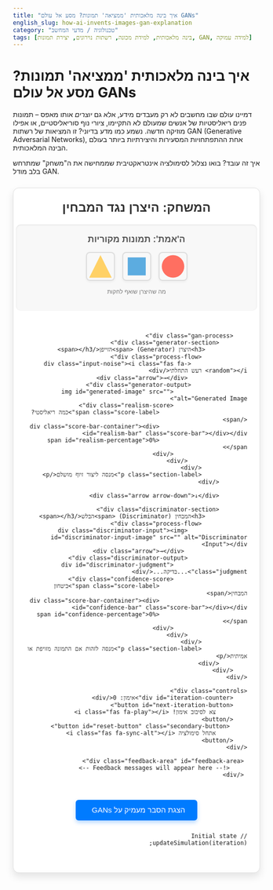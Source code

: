 ```yaml
---
title: "איך בינה מלאכותית 'ממציאה' תמונות? מסע אל עולם GANs"
english_slug: how-ai-invents-images-gan-explanation
category: "טכנולוגיה / מדעי המחשב"
tags: [בינה מלאכותית, למידת מכונה, רשתות נוירונים, יצירת תמונות, GAN, למידה עמוקה]
---
```

# איך בינה מלאכותית 'ממציאה' תמונות? מסע אל עולם GANs

דמיינו עולם שבו מחשבים לא רק מעבדים מידע, אלא גם *יוצרים* אותו מאפס – תמונות פנים ריאליסטיות של אנשים שמעולם לא התקיימו, ציורי נוף סוריאליסטיים, או אפילו מוזיקה חדשה. נשמע כמו מדע בדיוני? זו המציאות של רשתות GAN (Generative Adversarial Networks), אחת ההתפתחויות המסעירות והיצירתיות ביותר בעולם הבינה המלאכותית.

איך זה עובד? בואו נצלול לסימולציה אינטראקטיבית שממחישה את ה"משחק" שמתרחש בלב מודל GAN.

<div class="gan-simulator">
    <h2>המשחק: היצרן נגד המבחין</h2>
    <div class="simulator-area">
        <div class="real-images-section">
            <h3>ה'אמת': תמונות מקוריות</h3>
            <div class="real-images-grid">
                <img src="data:image/svg+xml,%3Csvg xmlns='http://www.w3.org/2000/svg' width='60' height='60' viewBox='0 0 60 60'%3E%3Ccircle cx='30' cy='30' r='25' fill='%23FF6F61'/%3E%3C/svg%3E" alt="Real Target 1">
                <img src="data:image/svg+xml,%3Csvg xmlns='http://www.w3.org/2000/svg' width='60' height='60' viewBox='0 0 60 60'%3E%3Crect x='10' y='10' width='40' height='40' fill='%235CACE0'/%3E%3C/svg%3E" alt="Real Target 2">
                <img src="data:image/svg+xml,%3Csvg xmlns='http://www.w3.org/2000/svg' width='60' height='60' viewBox='0 0 60 60'%3E%3Cpath d='M30 5 L55 55 L5 55 Z' fill='%23FFD166'/%3E%3C/svg%3E" alt="Real Target 3">
            </div>
            <p class="section-label">מה שהיצרן שואף לחקות</p>
        </div>

        <div class="gan-process">
            <div class="generator-section">
                <h3>היצרן (Generator) <span>הזייפן</span></h3>
                 <div class="process-flow">
                    <div class="input-noise"><i class="fas fa-random"></i> רעש התחלתי</div>
                     <div class="arrow">→</div>
                    <div class="generator-output">
                         <img id="generated-image" src="" alt="Generated Image">
                         <div class="realism-score">
                             <span class="score-label">כמה ריאליסטי?</span>
                             <div class="score-bar-container"><div id="realism-bar" class="score-bar"></div></div>
                             <span id="realism-percentage">0%</span>
                         </div>
                     </div>
                 </div>
                 <p class="section-label">מנסה ליצור זיוף מושלם</p>
            </div>

            <div class="arrow arrow-down">↓</div>

            <div class="discriminator-section">
                <h3>המבחין (Discriminator) <span>הבלש</span></h3>
                 <div class="process-flow">
                     <div class="discriminator-input"><img id="discriminator-input-image" src="" alt="Discriminator Input"></div>
                      <div class="arrow">→</div>
                     <div class="discriminator-output">
                         <div id="discriminator-judgment" class="judgment">...בדיקה...</div>
                         <div class="confidence-score">
                             <span class="score-label">ביטחון המבחין</span>
                             <div class="score-bar-container"><div id="confidence-bar" class="score-bar"></div></div>
                             <span id="confidence-percentage">0%</span>
                         </div>
                     </div>
                 </div>
                 <p class="section-label">מנסה לזהות אם התמונה מזויפת או אמיתית</p>
            </div>
        </div>
    </div>

    <div class="controls">
        <div id="iteration-counter">אימון: 0</div>
        <button id="next-iteration-button">
             צא לסיבוב אימון! <i class="fas fa-play"></i>
        </button>
         <button id="reset-button" class="secondary-button">
             אתחל סימולציה <i class="fas fa-sync-alt"></i>
        </button>
    </div>

     <div class="feedback-area" id="feedback-area">
         <!-- Feedback messages will appear here -->
     </div>
</div>

<button id="toggle-explanation" class="toggle-button">
     הצגת הסבר מעמיק על GANs <i class="fas fa-chevron-down"></i>
</button>

<div id="full-explanation" style="display: none;">
    <h2>הסבר מעמיק: רשתות יריבות יוצרות (GANs)</h2>

    <h3>מהי רשת GAN (Generative Adversarial Network)?</h3>
    <p>GANs, או רשתות יריבות יוצרות, הן סוג מהפכני של מודל בינה מלאכותית המסוגל **לייצר נתונים חדשים לגמרי** שנראים כאילו נלקחו מתוך מאגר אימון קיים. חשבו על זה: במקום רק לנתח תמונות, הן יכולות *להמציא* אותן! לאחר אימון על אלפי תמונות של פרחים, GAN יכול ליצור תמונות של פרחים חדשים, ייחודיים לחלוטין, אך ריאליסטיים. ליבת הרעיון היא **תחרות** בלתי פוסקת בין שני "שחקנים" עיקריים.</p>

    <h3>השחקנים הראשיים: היוצר (Generator) והמבחין (Discriminator)</h3>
    <p>מודל GAN מורכב משתי רשתות נוירונים עצמאיות שפועלות זו נגד זו, כמו במשחק חתול ועכבר:</p>
    <ul>
        <li><strong>הרשת היוצרת (Generator - G):</strong> זהו ה"אמן" או ה"זייפן". תפקידה הוא לקבל קלט אקראי (מכונה לרוב "רעש" או "וקטור לטנטי") **ולייצר ממנו נתון שנראה אמיתי**. בהתחלה, התוצר יהיה חסר צורה ומשמעות. מטרת היצרן: לשפר את היצירות שלו כך שהן יצליחו "לעבור" את המבחין.</li>
        <li><strong>הרשת המבחינה (Discriminator - D):</strong> זהו ה"בלש" או ה"מבקר". תפקידה הוא לקבל נתון כלשהו (או תמונה, בדוגמה שלנו) **ולהחליט אם הוא מקורי ("אמיתי") או נוצר על ידי היצרן ("מזויף")**. מטרת המבחין: להיות טוב יותר בזיהוי זיופים.</li>
    </ul>

    <h3>העיקרון של התחרות והלמידה המשותפת</h3>
    <p>הקסם של GAN טמון באופן האימון. שתי הרשתות מאומנות יחדיו, במין "משחק סכום אפס": כשהיצרן משתפר בזיוף, המבחין נהיה טוב יותר בזיהוי, מה שדוחף את היצרן לזייף טוב יותר, וחוזר חלילה. התהליך נמשך עד שהיצרן מסוגל לייצר נתונים כה ריאליסטיים, שהמבחין כבר לא מצליח להבדיל ביניהם לבין המקור, אלא אם מנחש.</p>

    <h3>איך נראה סיבוב אימון יחיד?</h3>
    <p>בכל איטרציה (סיבוב) של האימון, מתבצעים בדרך כלל שני שלבים:</p>
    <ol>
        <li><strong>אימון המבחין (D):</strong>
            <ul>
                <li>מציגים למבחין **דוגמאות אמיתיות** ממאגר האימון (ומסמנים אותן כ"אמיתיות").</li>
                <li>מציגים למבחין **דוגמאות מזויפות** שנוצרו כרגע על ידי היצרן (ומסמנים אותן כ"מזויפות").</li>
                <li>ה-Discriminator לומד לשפר את היכולת שלו לסווג נכון את הדוגמאות הללו (להגיד "אמיתי" לאמיתי ו"מזויף" למזויף).</li>
            </ul>
        </li>
        <li><strong>אימון היצרן (G):</strong>
            <ul>
                <li>היצרן יוצר דוגמאות מזויפות חדשות.</li>
                <li>מציגים את הדוגמאות המזויפות האלה למבחין, **אבל הפעם לא נותנים למבחין ללמוד או לשנות את עצמו**.</li>
                <li>היצרן מקבל "פידבק" מהמבחין: עד כמה ה"בלש" השתכנע שהזיוף אמיתי.</li>
                <li>ה-Generator לומד לשנות את עצמו כך שבפעם הבאה ה"בלש" **יטעה ויחשוב שהזיוף הוא אמיתי**. המטרה שלו היא "להכניע" את המבחין.</li>
            </ul>
        </li>
    </ol>
    <p>האימון ממשיך, כשהיצרן משתפר בזיוף והמבחין משתפר בזיהוי, עד שהיצרן מגיע לרמה שבה הוא יכול ליצור נתונים שמבלבלים את המבחין באופן עקבי.</p>

    <h3>איפה פוגשים GANs ביומיום?</h3>
    <p>GANs הן הבסיס ליצירות דיגיטליות מדהימות:</p>
    <ul>
        <li>**יצירת תמונות פנים ריאליסטיות:** האתר ThisPersonDoesNotExist.com שמראה פנים של אנשים שאינם קיימים.</li>
        <li>**שינוי סגנון תמונות:** להפוך תמונה לתמונה שנראית כאילו צייר אותה צייר מפורסם.</li>
        <li>**שיפור רזולוציה:** להפוך תמונה מטושטשת וקטנה לחדה וגדולה.</li>
        <li>**השלמת תמונות:** למלא חלקים חסרים בתמונה באופן שנראה טבעי.</li>
        <li>**יצירת תוכן:** מעבר לתמונות, GANs יכולות ליצור וידאו, אודיו ונתונים מורכבים נוספים.</li>
    </ul>

    <h3>אתגרים בדרך לזיוף המושלם</h3>
    <p>למרות הכוח הרב, אימון GANs אינו פשוט:</p>
    <ul>
        <li>**יציבות אימון:** קשה לגרום לשני המודלים להתאמן יחד בצורה יציבה מבלי שאחד ישתלט על השני מוקדם מדי.</li>
        <li>**כישלון מצבים (Mode Collapse):** לעיתים, היצרן מוצא דרך "קלה" לרמות את המבחין ומתמקד רק ביצירת סוג מצומצם מאוד של נתונים, במקום את כל המגוון האפשרי.</li>
        <li>**הערכה:** קשה למדוד באופן אובייקטיבי כמה הנתונים שנוצרו "טובים" או "ריאליסטיים" באמת.</li>
    </ul>
</div>

<script>
    const generatedImage = document.getElementById('generated-image');
    const discriminatorInputImage = document.getElementById('discriminator-input-image'); // New element for visual flow
    const discriminatorJudgment = document.getElementById('discriminator-judgment');
    const realismBar = document.getElementById('realism-bar');
    const realismPercentage = document.getElementById('realism-percentage');
    const confidenceBar = document.getElementById('confidence-bar');
    const confidencePercentage = document.getElementById('confidence-percentage');
    const nextButton = document.getElementById('next-iteration-button');
    const resetButton = document.getElementById('reset-button');
    const iterationCounter = document.getElementById('iteration-counter');
    const toggleExplanationButton = document.getElementById('toggle-explanation');
    const fullExplanation = document.getElementById('full-explanation');
    const feedbackArea = document.getElementById('feedback-area');

    let iteration = 0;
    const maxIterations = 15; // Cap iterations for simulation clarity

    // Simulate improvement stages of the generated image (more complex SVGs)
    const generatedImages = [
        "data:image/svg+xml,%3Csvg xmlns='http://www.w3.org/2000/svg' width='100' height='100' viewBox='0 0 100 100'%3E%3Crect width='100' height='100' fill='%23f0f0f0'/%3E%3Ccircle cx='20' cy='20' r='5' fill='%23ccc'/%3E%3Ccircle cx='80' cy='80' r='5' fill='%23ccc'/%3E%3Ccircle cx='20' cy='80' r='5' fill='%23ccc'/%3E%3Ccircle cx='80' cy='20' r='5' fill='%23ccc'/%3E%3Ctext x='50' y='50' font-family='Arial' font-size='14' fill='%23757575' text-anchor='middle' alignment-baseline='middle'%3Eרעש%3C/text%3E%3C/svg%3E", // Iteration 0: Noise
        "data:image/svg+xml,%3Csvg xmlns='http://www.w3.org/2000/svg' width='100' height='100' viewBox='0 0 100 100'%3E%3Crect width='100' height='100' fill='%23e0e0e0'/%3E%3Ccircle cx='30' cy='30' r='10' fill='%23bdbdbd'/%3E%3Crect x='55' y='55' width='20' height='20' fill='%23bdbdbd'/%3E%3Ctext x='50' y='50' font-family='Arial' font-size='14' fill='%23616161' text-anchor='middle' alignment-baseline='middle'%3Eצורה מטושטשת%3C/text%3E%3C/svg%3E", // Iteration 1: Blurry shape attempt
        "data:image/svg+xml,%3Csvg xmlns='http://www.w3.org/2000/svg' width='100' height='100' viewBox='0 0 100 100'%3E%3Crect width='100' height='100' fill='%23d0d0d0'/%3E%3Ccircle cx='35' cy='35' r='15' fill='%239e9e9e'/%3E%3Crect x='50' y='50' width='30' height='30' fill='%239e9e9e'/%3E%3Cpath d='M20 80 L50 20 L80 80 Z' fill='%239e9e9e' opacity='0.5'/%3E%3Ctext x='50' y='50' font-family='Arial' font-size='14' fill='%23424242' text-anchor='middle' alignment-baseline='middle'%3Eקצת יותר ברור%3C/text%3E%3C/svg%3E", // Iteration 2: Basic shapes emerging
        "data:image/svg+xml,%3Csvg xmlns='http://www.w3.org/2000/svg' width='100' height='100' viewBox='0 0 100 100'%3E%3Crect width='100' height='100' fill='%23c0c0c0'/%3E%3Ccircle cx='30' cy='30' r='20' fill='%23ef9a9a'/%3E%3Crect x='45' y='45' width='40' height='40' fill='%2390caf9'/%3E%3Cpath d='M25 75 L50 25 L75 75 Z' fill='%23ffe082'/%3E%3Ctext x='50' y='50' font-family='Arial' font-size='14' fill='%23212121' text-anchor='middle' alignment-baseline='middle'%3Eניסיון לחקות%3C/text%3E%3C/svg%3E", // Iteration 3: Attempting specific colors/shapes
        "data:image/svg+xml,%3Csvg xmlns='http://www.w3.org/2000/svg' width='100' height='100' viewBox='0 0 100 100'%3E%3Crect width='100' height='100' fill='%23b0b0b0'/%3E%3Ccircle cx='30' cy='30' r='22' fill='%23ef5350'/%3E%3Crect x='40' y='40' width='50' height='50' fill='%2342a5f5'/%3E%3Cpath d='M20 80 L50 20 L80 80 Z' fill='%23ffca28'/%3E%3Ctext x='50' y='50' font-family='Arial' font-size='14' fill='%23000' text-anchor='middle' alignment-baseline='middle'%3Eמתחיל להצליח%3C/text%3E%3C/svg%3E", // Iteration 4: Closer match
         "data:image/svg+xml,%3Csvg xmlns='http://www.w3.org/2000/svg' width='100' height='100' viewBox='0 0 100 100'%3E%3Crect width='100' height='100' fill='%23a0a0a0'/%3E%3Ccircle cx='30' cy='30' r='25' fill='%23e53935'/%3E%3Crect x='35' y='35' width='55' height='55' fill='%232196f3'/%3E%3Cpath d='M15 85 L50 15 L85 85 Z' fill='%23ffb300'/%3E%3Ctext x='50' y='50' font-family='Arial' font-size='14' fill='%23000' text-anchor='middle' alignment-baseline='middle'%3Eכמעט שם...%3C/text%3E%3C%2Fsvg%3E", // Iteration 5
         "data:image/svg+xml,%3Csvg xmlns='http://www.w3.org/2000/svg' width='100' height='100' viewBox='0 0 100 100'%3E%3Crect width='100' height='100' fill='%23909090'/%3E%3Ccircle cx='30' cy='30' r='25' fill='%23ef5350'/%3E%3Crect x='40' y='40' width='50' height='50' fill='%2342a5f5'/%3E%3Cpath d='M20 80 L50 20 L80 80 Z' fill='%23ffca28'/%3E%3Ctext x='50' y='50' font-family='Arial' font-size='14' fill='%23000' text-anchor='middle' alignment-baseline='middle'%3Eנראה די אמיתי%3C/text%3E%3C/svg%3E", // Iteration 6
         "data:image/svg+xml,%3Csvg xmlns='http://www.w3.org/2000/svg' width='100' height='100' viewBox='0 0 100 100'%3E%3Crect width='100' height='100' fill='%23808080'/%3E%3Ccircle cx='30' cy='30' r='25' fill='%23f44336'/%3E%3Crect x='40' y='40' width='50' height='50' fill='%232196F3'/%3E%3Cpath d='M20 80 L50 20 L80 80 Z' fill='%23FFC107'/%3E%3Ctext x='50' y='50' font-family='Arial' font-size='14' fill='%23000' text-anchor='middle' alignment-baseline='middle'%3Eקשה לבלש!%3C/text%3E%3C/svg%3E", // Iteration 7
        "data:image/svg+xml,%3Csvg xmlns='http://www.w3.org/2000/svg' width='100' height='100' viewBox='0 0 100 100'%3E%3Crect width='100' height='100' fill='%23707070'/%3E%3Ccircle cx='30' cy='30' r='25' fill='%23ef5350'/%3E%3Crect x='40' y='40' width='50' height='50' fill='%2342a5f5'/%3E%3Cpath d='M20 80 L50 20 L80 80 Z' fill='%23ffca28'/%3E%3Ctext x='50' y='50' font-family='Arial' font-size='14' fill='%23000' text-anchor='middle' alignment-baseline='middle'%3Eכמעט מושלם!%3C/text%3E%3C/svg%3E", // Iteration 8+
    ];


    // Simulate Discriminator's performance over iterations
    // [realism_score, discriminator_confidence, judgment_text_template, feedback_message_template, judgment_class]
    const simulationSteps = [
        [0, 95, "זיהה: מזויף!", "הבלש בטוח שזה זיוף. היצרן צריך להשתפר!", "judgment-fake"], // Iteration 0
        [10, 90, "זיהה: מזויף!", "הבלש מזהה בקלות. היצרן משנה אסטרטגיה.", "judgment-fake"],    // Iteration 1
        [30, 80, "זיהה: מזויף.", "הבלש עדיין מזהה, אבל בפחות ביטחון.", "judgment-fake"],          // Iteration 2
        [50, 65, "חושד שזה מזויף.", "הזיוף כבר לא גרוע. הבלש מתחיל להתלבט.", "judgment-suspect"],       // Iteration 3
        [65, 50, "לא בטוח...", "הבלש מתקשה להחליט. הזיוף מתקרב לאמת!", "judgment-unsure"],            // Iteration 4
        [80, 35, "יכול להיות אמיתי!", "הזיוף כמעט מושלם! הבלש טועה לראשונה (מבחינת היצרן זה ניצחון!)", "judgment-real-guess"], // Iteration 5 (Generator fools Discriminator)
        [90, 60, "קשה להבדיל...", "הבלש לומד מהטעויות שלו, ונהיה טוב יותר.", "judgment-suspect"],   // Iteration 6 (Discriminator catches up)
        [95, 75, "זיהה: מזויף!", "הבלש משפר את הזיהוי, היצרן חייב להיות יצירתי יותר.", "judgment-fake"], // Iteration 7
        [97, 55, "לא סגור על זה...", "היצרן שוב מבלבל את הבלש. התחרות נמשכת!", "judgment-unsure"], // Iteration 8+
    ];

    function updateSimulation(currentIteration) {
        const stepIndex = Math.min(currentIteration, simulationSteps.length - 1);
        const [realism, confidence, judgmentTextTemplate, feedbackTextTemplate, judgmentClass] = simulationSteps[stepIndex];

        // Animate Generator
        generatedImage.style.opacity = 0; // Start fade out
        setTimeout(() => {
            generatedImage.src = generatedImages[Math.min(currentIteration, generatedImages.length - 1)];
            generatedImage.style.opacity = 1; // Fade in new image
            // Animate image moving to discriminator input
            discriminatorInputImage.src = generatedImage.src;
            discriminatorInputImage.classList.add('fade-in');
             setTimeout(() => {
                 discriminatorInputImage.classList.remove('fade-in');
             }, 500);

             // Animate Discriminator judgment
             discriminatorJudgment.textContent = "...בדיקה...";
             discriminatorJudgment.className = 'judgment'; // Reset class
             confidenceBar.style.width = `0%`; // Reset bar
             confidencePercentage.textContent = `0%`;

            setTimeout(() => {
                 discriminatorJudgment.textContent = judgmentTextTemplate;
                 discriminatorJudgment.classList.add(judgmentClass); // Add specific class for styling
                 confidenceBar.style.width = `${confidence}%`;
                 confidencePercentage.textContent = `${confidence}%`;

                 // Update Realism (this improves based on Generator's success over iterations)
                 realismBar.style.width = `${realism}%`;
                 realismPercentage.textContent = `${realism}%`;

                 // Display feedback
                 displayFeedback(feedbackTextTemplate);

                 // Enable button after animation
                 nextButton.disabled = false;
                  nextButton.innerHTML = 'צא לסיבוב אימון! <i class="fas fa-play"></i>';

            }, 700); // Short delay for discriminator "thinking"
        }, 300); // Short delay for generator "generating" animation

        // Update Iteration Counter
        iterationCounter.textContent = `אימון: ${currentIteration}`;

        // Handle max iterations
        if (currentIteration >= maxIterations) {
             nextButton.textContent = "האימון הסתיים!";
             nextButton.disabled = true;
             displayFeedback("הגענו לסוף הסימולציה. היצרן השתפר משמעותית, והבלש מתקשה להבדיל!");
        }
    }

    function displayFeedback(message) {
        feedbackArea.textContent = message;
        feedbackArea.classList.add('show');
        setTimeout(() => {
            feedbackArea.classList.remove('show');
        }, 3000); // Message disappears after 3 seconds
    }

    function resetSimulation() {
         iteration = 0;
         updateSimulation(iteration);
         nextButton.disabled = false;
         nextButton.textContent = 'צא לסיבוב אימון! <i class="fas fa-play"></i>';
          feedbackArea.textContent = ""; // Clear feedback
    }


    nextButton.addEventListener('click', () => {
        if (iteration < maxIterations) {
             iteration++;
             nextButton.disabled = true; // Disable button during animation
             nextButton.innerHTML = '<i class="fas fa-spinner fa-spin"></i> אימון...'; // Loading spinner
             updateSimulation(iteration);
        }
    });

    resetButton.addEventListener('click', resetSimulation);

    toggleExplanationButton.addEventListener('click', () => {
        const isHidden = fullExplanation.style.display === 'none';
        fullExplanation.style.display = isHidden ? 'block' : 'none';
        toggleExplanationButton.innerHTML = isHidden ? 'הסתר הסבר מעמיק <i class="fas fa-chevron-up"></i>' : 'הצגת הסבר מעמיק על GANs <i class="fas fa-chevron-down"></i>';
         if (isHidden) {
             fullExplanation.scrollIntoView({ behavior: 'smooth', block: 'start' });
         }
    });

    // Add FontAwesome for icons (assuming it's loaded globally or via CDN elsewhere)
    // If not loaded, add a script tag to the HTML head or footer.
    // <script src="https://cdnjs.cloudflare.com/ajax/libs/font-awesome/5.15.3/js/all.min.js"></script>


    // Initial state
    updateSimulation(iteration);

</script>

<style>
     /* Add FontAwesome support */
    @import url('https://cdnjs.cloudflare.com/ajax/libs/font-awesome/5.15.3/css/all.min.css');


    .gan-simulator {
        font-family: 'Arial', sans-serif;
        direction: rtl;
        text-align: right;
        border: 1px solid #e0e0e0;
        padding: 25px;
        border-radius: 12px;
        margin: 25px 0;
        background-color: #ffffff;
        box-shadow: 0 8px 16px rgba(0,0,0,0.1);
    }

    .gan-simulator h2 {
        text-align: center;
        color: #333;
        margin-top: 0;
        font-size: 1.8em;
        margin-bottom: 20px;
    }

     .gan-simulator h3 {
        text-align: center;
        color: #555;
        font-size: 1.3em;
         margin-top: 0;
         margin-bottom: 10px;
     }

    .gan-simulator h3 span {
        font-size: 0.8em;
        color: #777;
        font-weight: normal;
        display: block;
        margin-top: 5px;
    }


    .simulator-area {
        display: flex;
        flex-direction: column;
        align-items: center;
        gap: 30px;
        margin-bottom: 30px;
    }

    .real-images-section, .generator-section, .discriminator-section {
        background-color: #f8f8f8;
        padding: 20px;
        border-radius: 10px;
        box-shadow: inset 0 1px 3px rgba(0,0,0,0.1);
        text-align: center;
        width: 100%;
        max-width: 500px; /* Adjust max width */
    }

    .section-label {
        font-size: 0.85em;
        color: #777;
        margin-top: 15px;
    }

    .real-images-grid {
        display: flex;
        justify-content: center;
        gap: 15px;
        margin-top: 15px;
    }

    .real-images-grid img {
        width: 55px; /* Slightly larger */
        height: 55px;
        border: 2px solid #ddd;
        border-radius: 8px; /* More rounded */
        box-shadow: 0 2px 5px rgba(0,0,0,0.05);
    }

    .gan-process {
        display: flex;
        flex-direction: column; /* Stack Generator and Discriminator vertically */
        align-items: center;
        gap: 20px;
        width: 100%;
    }

    .process-flow {
        display: flex;
        align-items: center;
        justify-content: center;
        gap: 15px;
        flex-wrap: wrap; /* Allow wrapping within flow if needed */
    }

    .input-noise i {
        color: #673AB7; /* Purple icon */
        font-size: 1.5em;
        margin-inline-end: 5px;
    }

    .generator-output img, .discriminator-input img {
        width: 120px; /* Larger image */
        height: 120px;
        border: 2px solid #bbb;
        margin: 0; /* Remove margin-bottom */
        border-radius: 8px;
         object-fit: cover; /* Ensure SVG scales correctly */
         transition: opacity 0.3s ease-in-out; /* Animation for new image */
    }

    .discriminator-input img {
        border-color: #2196F3; /* Blue border for discriminator input */
        box-shadow: 0 0 10px rgba(33, 150, 243, 0.3);
    }

    .arrow {
        font-size: 2em; /* Larger arrow */
        color: #777;
        font-weight: bold;
    }

    .arrow-down {
        transform: rotate(90deg); /* Point down */
    }

    .judgment {
        font-size: 1.2em;
        font-weight: bold;
        min-height: 1.5em; /* Ensure space */
        display: flex;
        align-items: center;
        justify-content: center;
        padding: 5px 10px;
        border-radius: 5px;
        margin-bottom: 10px;
        transition: background-color 0.5s ease, color 0.5s ease;
    }

    .judgment-fake {
        background-color: #ffcdd2; /* Light red */
        color: #c62828; /* Dark red */
    }

    .judgment-suspect {
        background-color: #ffecb3; /* Light yellow */
        color: #fbc02d; /* Dark yellow */
    }

     .judgment-unsure {
        background-color: #e0e0e0; /* Light gray */
        color: #616161; /* Gray */
    }

     .judgment-real-guess {
         background-color: #c8e6c9; /* Light green */
         color: #388e3c; /* Dark green */
         animation: pulse 1s infinite ease-in-out alternate; /* Highlight correct guess (for Generator) */
     }

     @keyframes pulse {
         from { transform: scale(1); }
         to { transform: scale(1.05); }
     }


    .realism-score, .confidence-score {
        margin-top: 10px;
        font-size: 0.9em;
        color: #555;
        display: flex;
        align-items: center;
        gap: 8px; /* Increased gap */
        width: 100%; /* Take full width */
    }

     .score-label {
         flex-shrink: 0; /* Don't shrink label */
     }

    .score-bar-container {
        flex-grow: 1;
        height: 12px; /* Taller bar */
        background-color: #eee;
        border-radius: 6px; /* More rounded */
        overflow: hidden;
        text-align: right; /* RTL direction */
        border: 1px solid #ccc;
    }

    .score-bar {
        height: 100%;
        background: linear-gradient(to left, #81C784, #4CAF50); /* Green gradient for realism */
        transition: width 0.8s ease-in-out; /* Slower, smoother transition */
        direction: ltr; /* Bar fills from left conceptually */
    }

    .confidence-score .score-bar {
         background: linear-gradient(to left, #64B5F6, #2196F3); /* Blue gradient for confidence */
    }

    .controls {
        text-align: center;
        margin-top: 30px;
        display: flex;
        flex-direction: column;
        align-items: center;
        gap: 15px;
    }

    #next-iteration-button, .secondary-button {
        padding: 12px 25px; /* More padding */
        font-size: 1.1em; /* Larger text */
        cursor: pointer;
        border: none;
        border-radius: 6px;
        transition: background-color 0.3s ease, transform 0.1s ease;
        display: flex;
        align-items: center;
        gap: 8px;
    }

    #next-iteration-button {
        background-color: #4CAF50;
        color: white;
        box-shadow: 0 4px 8px rgba(76, 175, 80, 0.3);
    }

    #next-iteration-button:hover:not(:disabled) {
        background-color: #45a049;
        transform: translateY(-2px);
         box-shadow: 0 6px 12px rgba(76, 175, 80, 0.4);
    }

     #next-iteration-button:active:not(:disabled) {
         transform: translateY(0);
          box-shadow: 0 4px 8px rgba(76, 175, 80, 0.3);
     }

    #next-iteration-button:disabled {
        background-color: #a5d6a7;
        cursor: not-allowed;
        box-shadow: none;
    }

     .secondary-button {
        background-color: #e0e0e0;
        color: #555;
        box-shadow: 0 2px 4px rgba(0,0,0,0.1);
     }

     .secondary-button:hover {
         background-color: #d5d5d5;
         transform: translateY(-1px);
          box-shadow: 0 3px 6px rgba(0,0,0,0.15);
     }

      .secondary-button:active {
         transform: translateY(0);
          box-shadow: 0 2px 4px rgba(0,0,0,0.1);
      }


    #iteration-counter {
        font-size: 1.1em;
        color: #555;
        min-height: 1.2em; /* Reserve space */
    }

    .toggle-button {
        display: block;
        width: fit-content;
        margin: 25px auto;
        padding: 12px 25px;
        font-size: 1.1em;
        cursor: pointer;
        background-color: #007bff;
        color: white;
        border: none;
        border-radius: 6px;
        transition: background-color 0.3s ease, transform 0.1s ease;
        display: flex;
        align-items: center;
        gap: 8px;
        box-shadow: 0 4px 8px rgba(0, 123, 255, 0.3);
    }

    .toggle-button:hover {
        background-color: #0056b3;
        transform: translateY(-2px);
         box-shadow: 0 6px 12px rgba(0, 123, 255, 0.4);
    }

     .toggle-button:active {
         transform: translateY(0);
          box-shadow: 0 4px 8px rgba(0, 123, 255, 0.3);
     }


    #full-explanation {
        margin-top: 20px;
        padding: 20px;
        border: 1px solid #e0e0e0;
        border-radius: 10px;
        background-color: #fefefe;
        direction: rtl;
        text-align: right;
         box-shadow: 0 4px 8px rgba(0,0,0,0.05);
    }

    #full-explanation h2, #full-explanation h3 {
        color: #333;
        text-align: right;
         margin-bottom: 10px;
    }

     #full-explanation h2 {
         font-size: 1.6em;
          border-bottom: 1px solid #eee;
          padding-bottom: 10px;
     }
      #full-explanation h3 {
          font-size: 1.3em;
          color: #555;
           margin-top: 20px;
      }


     #full-explanation ul {
        list-style-type: disc;
        margin-right: 20px;
        padding-right: 0; /* Reset padding for RTL */
     }
      #full-explanation li {
        margin-bottom: 10px;
        line-height: 1.6;
        color: #444;
     }
      #full-explanation p {
          line-height: 1.6;
           color: #444;
            margin-bottom: 15px;
      }
      #full-explanation strong {
          color: #333;
      }

     .feedback-area {
         min-height: 20px; /* Reserve space */
         margin-top: 15px;
         font-size: 1em;
         color: #007bff; /* Blue for feedback */
         text-align: center;
         opacity: 0;
         transition: opacity 0.5s ease-in-out;
     }
      .feedback-area.show {
          opacity: 1;
      }


    /* Responsive adjustments */
    @media (max-width: 600px) {
         .simulator-area {
             gap: 20px;
         }
        .process-flow {
            flex-direction: column;
            gap: 10px;
        }
         .arrow {
            transform: rotate(90deg);
         }
        .generator-output img, .discriminator-input img {
            width: 90px;
            height: 90px;
        }
         .real-images-grid img {
             width: 40px;
             height: 40px;
             gap: 8px;
         }
         .gan-simulator h2 {
             font-size: 1.5em;
         }
         .gan-simulator h3 {
              font-size: 1.1em;
         }
         #next-iteration-button, .secondary-button, .toggle-button {
             padding: 10px 20px;
             font-size: 1em;
         }
          .realism-score, .confidence-score {
              flex-direction: column;
              align-items: flex-end; /* Align labels to the right in RTL */
              gap: 5px;
          }
           .score-label {
              width: 100%;
               text-align: center;
           }
           .score-bar-container {
               width: 100%;
           }
            .judgment {
                font-size: 1em;
            }
            #full-explanation ul {
                margin-right: 15px;
            }
    }
</style>
```